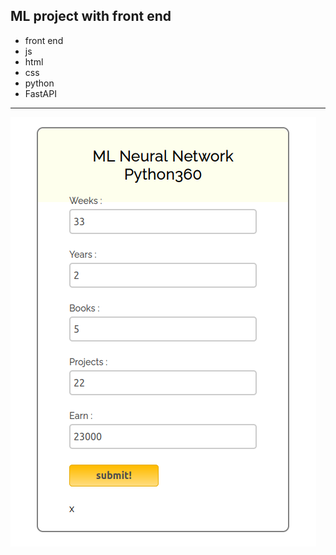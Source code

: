 ## ML project with front end

- front end
- js
- html
- css
- python
- FastAPI

---

![screenshot](https://github.com/RGGH/API-1/blob/main/Full_Project/ss_neural_net_ratings.png)
